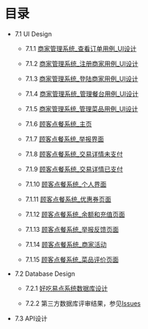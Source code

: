 # 目录

- 7.1 UI Design

    - 7.1.1 [商家管理系统_查看订单用例_UI设计](/Dashboard/Design/UI%20Design/商家管理系统-Web2.0/商家管理系统_查看订单用例_UI设计.png)

    - 7.1.2 [商家管理系统_注册商家用例_UI设计](/Dashboard/Design/UI%20Design/商家管理系统-Web2.0/商家管理系统_注册商家用例_UI设计.png)

    - 7.1.3 [商家管理系统_登陆商家用例_UI设计](/Dashboard/Design/UI%20Design/商家管理系统-Web2.0/商家管理系统_登陆商家用例_UI设计.png)

    - 7.1.4 [商家管理系统_管理餐台用例_UI设计](/Dashboard/Design/UI%20Design/商家管理系统-Web2.0/商家管理系统_管理餐台用例_UI设计.png)

    - 7.1.5 [商家管理系统_管理菜品用例_UI设计](/Dashboard/Design/UI%20Design/商家管理系统-Web2.0/商家管理系统_管理菜品用例_UI设计.png)

    - 7.1.6 [顾客点餐系统_主页](/Dashboard/Design/UI%20Design/顾客点餐系统-微信小程序/设计页面/1_主页.png)

    - 7.1.7 [顾客点餐系统_举报界面](/Dashboard/Design/UI%20Design/顾客点餐系统-微信小程序/设计页面/2_举报界面.png)

    - 7.1.8 [顾客点餐系统_交易详情未支付](/Dashboard/Design/UI%20Design/顾客点餐系统-微信小程序/设计页面/3_交易详情未支付.png)

    - 7.1.9 [顾客点餐系统_交易详情已支付](/Dashboard/Design/UI%20Design/顾客点餐系统-微信小程序/设计页面/4_交易详情已支付.png)

    - 7.1.10 [顾客点餐系统_个人界面](/Dashboard/Design/UI%20Design/顾客点餐系统-微信小程序/设计页面/5_个人界面.png)

    - 7.1.11 [顾客点餐系统_优惠券页面](/Dashboard/Design/UI%20Design/顾客点餐系统-微信小程序/设计页面/5-1_优惠券页面.png)

    - 7.1.12 [顾客点餐系统_余额和充值页面](/Dashboard/Design/UI%20Design/顾客点餐系统-微信小程序/设计页面/5-2_余额和充值页面.png)

    - 7.1.13 [顾客点餐系统_举报反馈页面](/Dashboard/Design/UI%20Design/顾客点餐系统-微信小程序/设计页面/5-3_举报反馈页面.png)

    - 7.1.14 [顾客点餐系统_商家活动](/Dashboard/Design/UI%20Design/顾客点餐系统-微信小程序/设计页面/6_商家活动.png)

    - 7.1.15 [顾客点餐系统_菜品评价页面](/Dashboard/Design/UI%20Design/顾客点餐系统-微信小程序/设计页面/菜品评价页面.png)

- 7.2 Database Design

    - 7.2.1 [好吃易点系统数据库设计](/Dashboard/Design/Database%20design/好吃易点系统数据库设计.png)

    - 7.2.2 第三方数据库评审结果，参见[Issues](https://github.com/DeliciousFoodEasyOrder/Dashboard/issues)

- 7.3 API设计
